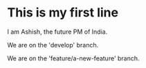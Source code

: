 # This is my first line

I am Ashish, the future PM of India.

We are on the 'develop' branch.

We are on the 'feature/a-new-feature' branch.